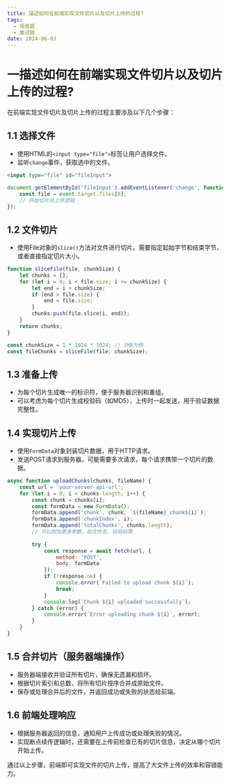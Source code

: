 ```yaml
---
title: 描述如何在前端实现文件切片以及切片上传的过程?
tags:
  - 场景题
  - 面试题
date: 2024-06-03
---
```

# 一描述如何在前端实现文件切片以及切片上传的过程?

在前端实现文件切片及切片上传的过程主要涉及以下几个步骤：

## 1.1 选择文件

- 使用HTML的`<input type="file">`标签让用户选择文件。
- 监听`change`事件，获取选中的文件。

```html
<input type="file" id="fileInput">
```

```js
document.getElementById('fileInput').addEventListener('change', function(event) {
    const file = event.target.files[0];
    // 开始切片并上传逻辑
});
```

## 1.2 文件切片

- 使用File对象的`slice()`方法对文件进行切片。需要指定起始字节和结束字节，或者直接指定切片大小。

```js
function sliceFile(file, chunkSize) {
    let chunks = [];
    for (let i = 0; i < file.size; i += chunkSize) {
        let end = i + chunkSize;
        if (end > file.size) {
            end = file.size;
        }
        chunks.push(file.slice(i, end));
    }
    return chunks;
}

const chunkSize = 1 * 1024 * 1024; // 1MB为例
const fileChunks = sliceFile(file, chunkSize);
```

## 1.3 准备上传

- 为每个切片生成唯一的标识符，便于服务器识别和重组。
- 可以考虑为每个切片生成校验码（如MD5），上传时一起发送，用于验证数据完整性。

## 1.4 实现切片上传

- 使用`FormData`对象封装切片数据，用于HTTP请求。
- 发送POST请求到服务器，可能需要多次请求，每个请求携带一个切片的数据。

```js
async function uploadChunks(chunks, fileName) {
    const url = 'your-server-api-url';
    for (let i = 0; i < chunks.length; i++) {
        const chunk = chunks[i];
        const formData = new FormData();
        formData.append('chunk', chunk, `${fileName}_chunk${i}`);
        formData.append('chunkIndex', i);
        formData.append('totalChunks', chunks.length);
        // 可以附加更多参数，如文件名、校验码等
        
        try {
            const response = await fetch(url, {
                method: 'POST',
                body: formData
            });
            if (!response.ok) {
                console.error(`Failed to upload chunk ${i}`);
                break;
            }
            console.log(`Chunk ${i} uploaded successfully`);
        } catch (error) {
            console.error(`Error uploading chunk ${i}`, error);
        }
    }
}
```

## 1.5 合并切片（服务器端操作）

- 服务器端接收并验证所有切片，确保无遗漏和损坏。
- 根据切片索引和总数，将所有切片按序合并成原始文件。
- 保存或处理合并后的文件，并返回成功或失败的状态给前端。

## 1.6 前端处理响应

- 根据服务器返回的信息，通知用户上传成功或处理失败的情况。
- 实现断点续传逻辑时，还需要在上传前检查已有的切片信息，决定从哪个切片开始上传。

通过以上步骤，前端即可实现文件的切片上传，提高了大文件上传的效率和容错能力。
